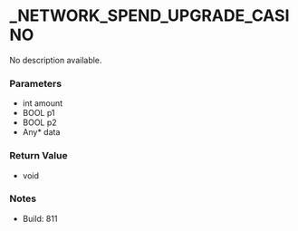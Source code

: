 # _NETWORK_SPEND_UPGRADE_CASINO

No description available.

### Parameters
* int amount
* BOOL p1
* BOOL p2
* Any* data

### Return Value
* void

### Notes
* Build: 811

